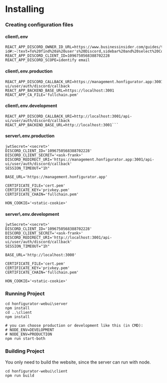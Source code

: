 # Installing
### Creating configuration files
#### client\\.env
```
REACT_APP_DISCORD_OWNER_ID_URL=https://www.businessinsider.com/guides/tech/discord-id#:~:text=To%20find%20a%20user's%20Discord,sidebar%20and%20select%20Copy%20ID
REACT_APP_DISCORD_CLIENT_ID=1096750568388702228
REACT_APP_DISCORD_SCOPE=identify email
```
#### client\\.env.production
```
REACT_APP_DISCORD_CALLBACK_URI=https://management.honfigurator.app:3001/api-ui/user/auth/discord/callback
REACT_APP_BACKEND_BASE_URL=https://localhost:3001
REACT_APP_CA_FILE='fullchain.pem'
```
#### client\\.env.development
```
REACT_APP_DISCORD_CALLBACK_URI=http://localhost:3001/api-ui/user/auth/discord/callback
REACT_APP_BACKEND_BASE_URL=http://localhost:3001```
```
#### server\\.env.production
```
jwtSecret='<secret>'
DISCORD_CLIENT_ID='1096750568388702228'
DISCORD_CLIENT_SECRET='<ask-frank>'
DISCORD_REDIRECT_URI='https://management.honfigurator.app:3001/api-ui/user/auth/discord/callback'
SESSION_TIMEOUT="1h"

BASE_URL='https://management.honfigurator.app'

CERTIFICATE_FILE='cert.pem'
CERTIFICATE_KEY='privkey.pem'
CERTIFICATE_CHAIN='fullchain.pem'

HON_COOKIE='<static-cookie>'
```
#### server\\.env.development
```
jwtSecret='<secret>'
DISCORD_CLIENT_ID='1096750568388702228'
DISCORD_CLIENT_SECRET='<ask-frank>'
DISCORD_REDIRECT_URI='http://localhost:3001/api-ui/user/auth/discord/callback'
SESSION_TIMEOUT="1h"

BASE_URL='http://localhost:3000'

CERTIFICATE_FILE='cert.pem'
CERTIFICATE_KEY='privkey.pem'
CERTIFICATE_CHAIN='fullchain.pem'

HON_COOKIE='<static-cookie>'
```
### Running Project
```
cd honfigurator-webui\server
npm install
cd ..\client
npm install

# you can choose production or development like this (in CMD):
# NODE_ENV=DEVELOPMENT
# NODE_ENV=PRODUCTION
npm run start-both
```
### Building Project
You only need to build the website, since the server can run with node.
```
cd honfigurator-webui\client
npm run build
```
